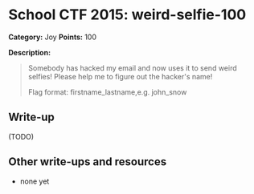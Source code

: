 # School CTF 2015: weird-selfie-100

**Category:** Joy
**Points:** 100

**Description:**

> Somebody has hacked my email and now uses it to send weird selfies! Please help me to figure out the hacker's name!
>
> Flag format: firstname_lastname,e.g. john_snow

## Write-up

(TODO)

## Other write-ups and resources

* none yet
